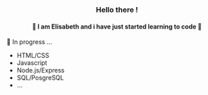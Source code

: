 ### <p align="center">Hello there !</p>

#### <p align="center">👾 I am Elisabeth and i have just started learning to code 👾</p>

🌱 In progress ...
* HTML/CSS
* Javascript
* Node.js/Express
* SQL/PosgreSQL
* ...





<!--
**ElisabethFAUJOUR/ElisabethFAUJOUR** is a ✨ _special_ ✨ repository because its `README.md` (this file) appears on your GitHub profile.


Here are some ideas to get you started:

- 🔭 I’m currently working on ...
- 🌱 I’m currently learning ...
- 👯 I’m looking to collaborate on ...
- 🤔 I’m looking for help with ...
- 💬 Ask me about ...
- 📫 How to reach me: ...
- 😄 Pronouns: ...
- ⚡ Fun fact: ...
-->
